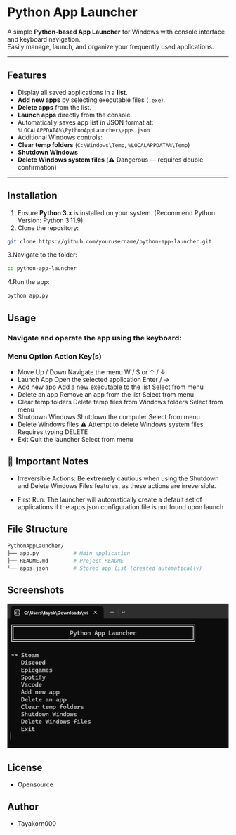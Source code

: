 # Python App Launcher

A simple **Python-based App Launcher** for Windows with console interface and keyboard navigation.  
Easily manage, launch, and organize your frequently used applications.

---

## Features

- Display all saved applications in a **list**.
- **Add new apps** by selecting executable files (`.exe`).
- **Delete apps** from the list.
- **Launch apps** directly from the console.
- Automatically saves app list in JSON format at:
```%LOCALAPPDATA%\PythonAppLauncher\apps.json```
- Additional Windows controls:
- **Clear temp folders** (`C:\Windows\Temp`, `%LOCALAPPDATA%\Temp`)
- **Shutdown Windows**
- **Delete Windows system files** (⚠️ Dangerous — requires double confirmation)

---

## Installation

1. Ensure **Python 3.x** is installed on your system. (Recommend Python Version: Python 3.11.9)
2. Clone the repository:
 ```bash
 git clone https://github.com/yourusername/python-app-launcher.git
```
3.Navigate to the folder:

```bash
cd python-app-launcher
```
4.Run the app:

```bash
python app.py
```
## Usage
### Navigate and operate the app using the keyboard:

### Menu Option	Action Key(s)
- Move Up / Down	Navigate the menu	W / S or ↑ / ↓
- Launch App	Open the selected application	Enter / →
- Add new app	Add a new executable to the list	Select from menu
- Delete an app	Remove an app from the list	Select from menu
- Clear temp folders	Delete temp files from Windows folders	Select from menu
- Shutdown Windows	Shutdown the computer	Select from menu
- Delete Windows files ⚠️	Attempt to delete Windows system files	Requires typing DELETE
- Exit	Quit the launcher	Select from menu

## 🚨 Important Notes
- Irreversible Actions: Be extremely cautious when using the Shutdown and Delete Windows Files features, as these actions are irreversible.

- First Run: The launcher will automatically create a default set of applications if the apps.json configuration file is not found upon launch

## File Structure
```bash
PythonAppLauncher/
├── app.py           # Main application
├── README.md        # Project README
└── apps.json        # Stored app list (created automatically)
```
## Screenshots
![App Screenshots](python1.png)

## License
- Opensource

## Author
- Tayakorn000
